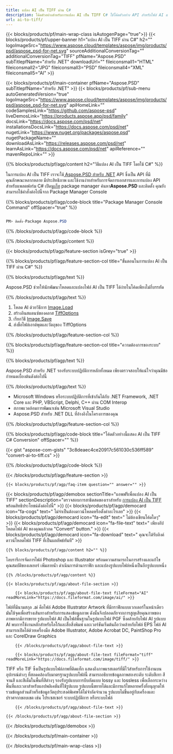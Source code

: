 ```yaml
---
title: แปลง AI เป็น TIFF ผ่าน C#
description: โค้ดตัวอย่างสำหรับการแปลง AI เป็น TIFF C# ใช้โค้ดตัวอย่าง API สำหรับไฟล์ AI แบบแบตช์เป็นการแปลง TIFF ภายใน VB.NET, Asp.NET หรือแอปพลิเคชันที่ใช้ .NET
url: ai-to-tiff/
---
```


{{< blocks/products/pf/main-wrap-class isAutogenPage="true">}}
{{< blocks/products/pf/upper-banner h1="แปลง AI เป็น TIFF ผ่าน C#" h2="" logoImageSrc="https://www.aspose.cloud/templates/aspose/img/products/psd/aspose_psd-for-net.svg" sourceAdditionalConversionTag="" additionalConversionTag="TIFF" pfName="Aspose.PSD" subTitlepfName="สำหรับ .NET" downloadUrl="" fileiconsmall1="HTML" fileiconsmall2="JPG" fileiconsmall3="PSD" fileiconsmall4="XML" fileiconsmall5="AI" >}}

{{< blocks/products/pf/main-container pfName="Aspose.PSD" subTitlepfName="สำหรับ .NET" >}}
{{< blocks/products/pf/sub-menu autoGeneratedVersion="true" logoImageSrc="https://www.aspose.cloud/templates/aspose/img/products/psd/aspose_psd-for-net.svg" apiHomeLink="" codeSamplesLink="https://github.com/aspose-psd" liveDemosLink="https://products.aspose.app/psd/family" docsLink="https://docs.aspose.com/psd/net" installationsDocsLink="https://docs.aspose.com/psd/net" nugetLink="https://www.nuget.org/packages/aspose.psd" nugetPackageName="" downloadAsLink="https://releases.aspose.com/psd/net" learnAsLink="https://docs.aspose.com/psd/net" apiReference="" mavenRepoLink="" >}}

{{% blocks/products/pf/agp/content h2="วิธีแปลง AI เป็น TIFF โดยใช้ C#" %}}

ในการแปลง AI เป็น TIFF เราจะใช้<a href="/psd/{{< lang-code >}}net"> Aspose.PSD สำหรับ .NET</a> API ซึ่งเป็น API ที่มีคุณลักษณะหลากหลาย มีประสิทธิภาพ และใช้งานง่ายสำหรับการจัดการเอกสารและการแปลง API สำหรับแพลตฟอร์ม C# เปิด<a href="https://www.nuget.org/packages/aspose.psd">นูเก็ท</a> package manager ค้นหา<b>Aspose.PSD</b> และติดตั้ง คุณยังสามารถใช้คำสั่งต่อไปนี้จาก Package Manager Console

{{% blocks/products/pf/agp/code-block title="Package Manager Console Command" offSpacer="true" %}}

```cs

PM> ติดตั้ง-Package Aspose.PSD

```

{{% /blocks/products/pf/agp/code-block %}}

{{% /blocks/products/pf/agp/content %}}

{{< blocks/products/pf/agp/feature-section isGrey="true" >}}

{{% blocks/products/pf/agp/feature-section-col title="ขั้นตอนในการแปลง AI เป็น TIFF ผ่าน C#" %}}

{{% blocks/products/pf/agp/text %}}

 Aspose.PSD ช่วยให้นักพัฒนาโหลดและแปลงไฟล์ AI เป็น TIFF ได้ง่ายในโค้ดเพียงไม่กี่บรรทัด

{{% /blocks/products/pf/agp/text %}}

1. โหลด AI ด้วยวิธีการ [Image.Load](https://apireference.aspose.com/psd/net/aspose.psd/image/methods/load/index)
1. สร้างอินสแตนซ์ของคลาส [TiffOptions](https://apireference.aspose.com/psd/net/aspose.psd.imageoptions/TiffOptions)
1. เรียกวิธี [Image.Save](https://apireference.aspose.com/psd/net/aspose.psd/image/methods/save/index)
1. ส่งชื่อไฟล์เอาต์พุตและวัตถุของ TiffOptions

{{% /blocks/products/pf/agp/feature-section-col %}}

{{% blocks/products/pf/agp/feature-section-col title="ความต้องการของระบบ" %}}

{{% blocks/products/pf/agp/text %}}

 Aspose.PSD สำหรับ .NET รองรับระบบปฏิบัติการหลักทั้งหมด เพียงตรวจสอบให้แน่ใจว่าคุณมีข้อกำหนดเบื้องต้นดังต่อไปนี้

{{% /blocks/products/pf/agp/text %}}

- Microsoft Windows หรือระบบปฏิบัติการที่เข้ากันได้กับ .NET Framework, .NET Core และ PHP, VBScript, Delphi, C++ ผ่าน COM Interop
- สภาพแวดล้อมการพัฒนาเช่น Microsoft Visual Studio
- Aspose.PSD สำหรับ .NET DLL ที่อ้างอิงในโครงการของคุณ

{{% /blocks/products/pf/agp/feature-section-col %}}

{{% blocks/products/pf/agp/code-block title="โค้ดตัวอย่างนี้แสดง AI เป็น TIFF C# Conversion" offSpacer="" %}}

{{< gist "aspose-com-gists" "3c8deaec4ce20917c561030c536ff589" "convert-ai-to-tiff.cs" >}}

{{% /blocks/products/pf/agp/code-block %}}

{{< /blocks/products/pf/agp/feature-section >}}

    {{< blocks/products/pf/agp/faq-item question="" answer="" >}}
 

<!-- aboutfile Starts -->

{{< blocks/products/pf/agp/demobox sectionTitle="แอพฟรีเพื่อแปลง AI เป็น TIFF" sectionDescription="ตรวจสอบการสาธิตสดของเราสำหรับ [การแปลง AI เป็น TIFF](https://products.aspose.app/psd/conversion/ai-to-tiff) พร้อมสิทธิประโยชน์ดังต่อไปนี้" >}}
        {{< blocks/products/pf/agp/democard icon="fa-cogs" text=" ไม่จำเป็นต้องดาวน์โหลดหรือตั้งค่าอะไรเลย" >}}
        {{< blocks/products/pf/agp/democard icon="fa-edit" text=" ไม่ต้องเขียนโค้ดใดๆ" >}}
        {{< blocks/products/pf/agp/democard icon="fa-file-text" text=" เพียงอัปโหลดไฟล์ AI ของคุณแล้วกด \"Convert\" button." >}}
        {{< blocks/products/pf/agp/democard icon="fa-download" text=" คุณจะได้รับลิงค์ดาวน์โหลดไฟล์ TIFF ที่เป็นผลลัพธ์ทันที" >}}

    {{% blocks/products/pf/agp/content h2="" %}}

ไลบรารีการจัดการไฟล์ Photoshop และ Illustrator พร้อมความสามารถในการสร้างและแก้ไขคุณสมบัติของเลเยอร์ เพิ่มลายน้ำ ดำเนินการด้านกราฟิก และแปลงรูปแบบไฟล์หนึ่งเป็นอีกรูปแบบหนึ่ง



    {{% /blocks/products/pf/agp/content %}}

    {{< blocks/products/pf/agp/about-file-section >}}

        {{< blocks/products/pf/agp/about-file-text fileFormat="AI" readMoreLink="https://docs.fileformat.com/image/ai/" >}}
ไฟล์ที่มีนามสกุล .ai คือไฟล์ Adobe Illustrator Artwork ที่มีกราฟิกแบบเวกเตอร์ในหน้าเดียว มันใช้จุดเพื่อสร้างเส้นทางสำหรับการแสดงข้อมูลภาพ ดังนั้นจึงปลอดภัยจากการสูญเสียคุณภาพของภาพหากมีการขยาย รูปแบบไฟล์ AI เป็นไฟล์พื้นฐานในรูปแบบไฟล์ PGF ซึ่งคล้ายกับไฟล์ AI รูปแบบ AI พบการใช้งานหลักสำหรับโลโก้และสื่อสิ่งพิมพ์ และเวอร์ชันเริ่มต้นถือว่าคล้ายกับไฟล์ EPS ไฟล์ AI สามารถเปิดได้ด้วยเครื่องมือ Adobe Illustrator, Adobe Acrobat DC, PaintShop Pro และ CorelDraw Graphics

        {{< /blocks/products/pf/agp/about-file-text >}}

        {{< blocks/products/pf/agp/about-file-text fileFormat="tiff" readMoreLink="https://docs.fileformat.com/image/tiff/" >}}
TIFF หรือ TIF ซึ่งเป็นรูปแบบไฟล์ภาพที่ติดแท็ก แสดงถึงภาพแรสเตอร์ที่มีไว้สำหรับการใช้งานบนอุปกรณ์ต่างๆ ที่สอดคล้องกับมาตรฐานรูปแบบไฟล์นี้ สามารถอธิบายข้อมูลภาพสองระดับ ระดับสีเทา สีจานสี และสีเต็มในพื้นที่สีต่างๆ รองรับรูปแบบการบีบอัดแบบ lossy และ lossless เพื่อเลือกระหว่างพื้นที่และเวลาสำหรับแอปพลิเคชันที่ใช้รูปแบบ รูปแบบนี้ขยายได้และมีการแก้ไขหลายครั้งที่อนุญาตให้รวมข้อมูลส่วนตัวหรือข้อมูลวัตถุประสงค์พิเศษได้ไม่จำกัดจำนวน รูปแบบไม่ขึ้นอยู่กับเครื่องและปราศจากขอบเขต เช่น โปรเซสเซอร์ ระบบปฏิบัติการ หรือระบบไฟล์

        {{< /blocks/products/pf/agp/about-file-text >}}

    {{< /blocks/products/pf/agp/about-file-section >}}

{{< /blocks/products/pf/agp/demobox >}}

<!-- aboutfile Ends -->



{{< /blocks/products/pf/main-container >}}
    
{{< /blocks/products/pf/main-wrap-class >}}
